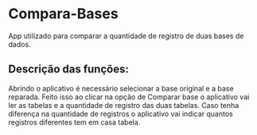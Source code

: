 # Compara-Bases
App utilizado para comparar a quantidade de registro de duas bases de dados.

## Descrição das funções:
Abrindo o aplicativo é necessário selecionar a base original e a base reparada.
Feito isso ao clicar na opção de Comparar base o aplicativo vai ler as tabelas e a quantidade de registro das duas tabelas.
Caso tenha diferença na quantidade de registros o aplicativo vai indicar quantos registros diferentes tem em casa tabela.